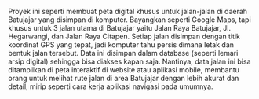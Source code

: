 Proyek ini seperti membuat peta digital khusus untuk jalan-jalan di daerah Batujajar yang disimpan di komputer.
Bayangkan seperti Google Maps, tapi khusus untuk 3 jalan utama di Batujajar yaitu Jalan Raya Batujajar, Jl. Hegarwangi, dan Jalan Raya Citapen.
Setiap jalan disimpan dengan titik koordinat GPS yang tepat, jadi komputer tahu persis dimana letak dan bentuk jalan tersebut.
Data ini disimpan dalam database (seperti lemari arsip digital) sehingga bisa diakses kapan saja. Nantinya, data jalan ini bisa ditampilkan di peta interaktif di website atau aplikasi mobile, membantu orang untuk melihat rute jalan di area Batujajar dengan lebih akurat dan detail, mirip seperti cara kerja aplikasi navigasi pada umumnya.
